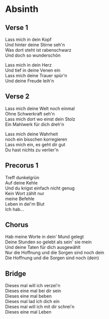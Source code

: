 Absinth
=======


Verse 1
-------

Lass mich in dein Kopf  
Und hinter deine Stirne seh'n  
Was dort steht ist rabenschwarz  
Und doch so wunderschön

Lass mich in dein Herz  
Und tief in deine Venen ein  
Lass mich deine Trauer spür'n  
Und deine Freude leih'n


Verse 2
-------

Lass mich deine Welt noch einmal  
Ohne Schwerkraft seh'n   
Lass mich dort wo einst dein Stolz  
Ein Mahlwerk für dich dreh'n

Lass mich deine Wahrheit  
noch ein bisschen korregieren  
Lass mich ein, es geht dir gut  
Du hast nichts zu verlier'n


Precorus 1
----------

Treff dunkelgrün  
Auf deine Kehle  
Und du krigst einfach nicht genug  
Kein Wort zählt nur  
meine Befehle  
Leben in dei'm Blut  
Ich hab...


Chorus
------

Hab meine Worte in dein' Mund gelegt  
Deine Stunden so gelebt als sein' sie mein  
Und deine Taten für dich ausgewählt  
Nur die Hoffnung und die Sorgen sind noch dein  
Die Hoffnung und die Sorgen sind noch (dein)


Bridge
------

Dieses mal will ich verzei'n  
Dieses eine mal bei dir sein  
Dieses eine mal beben  
Dieses mal lad ich dich ein  
Dieses mal will ich mit dir schrei'n  
Dieses eine mal Leben